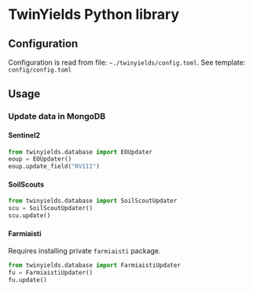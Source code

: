 
# TwinYields Python library

## Configuration

Configuration is read from file: `~./twinyields/config.toml`. See template: `config/config.toml` 

## Usage

### Update data in MongoDB

#### Sentinel2 

```python
from twinyields.database import EOUpdater
eoup = EOUpdater()
eoup.update_field("RVIII")
```

#### SoilScouts

```python
from twinyields.database import SoilScoutUpdater
scu = SoilScoutUpdater()
scu.update()
```

#### Farmiaisti

Requires installing private `farmiaisti` package.

```python
from twinyields.database import FarmiaistiUpdater
fu = FarmiaistiUpdater()
fu.update()
```


